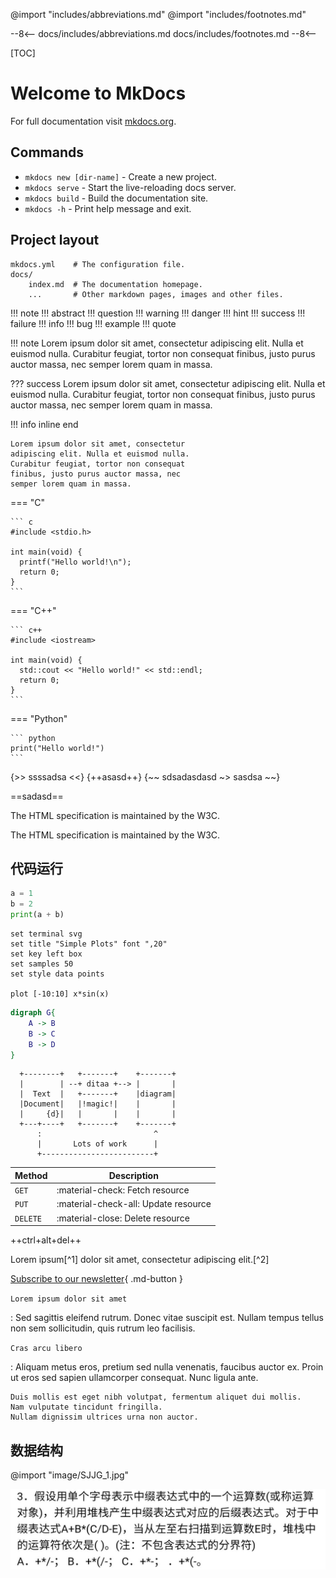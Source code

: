 @import "includes/abbreviations.md"
@import "includes/footnotes.md"

--8<--
docs/includes/abbreviations.md
docs/includes/footnotes.md
--8<--

[TOC]

# Welcome to MkDocs

For full documentation visit [mkdocs.org](https://www.mkdocs.org).

## Commands

* `mkdocs new [dir-name]` - Create a new project.
* `mkdocs serve` - Start the live-reloading docs server.
* `mkdocs build` - Build the documentation site.
* `mkdocs -h` - Print help message and exit.

## Project layout

    mkdocs.yml    # The configuration file.
    docs/
        index.md  # The documentation homepage.
        ...       # Other markdown pages, images and other files.

!!! note
!!! abstract
!!! question
!!! warning
!!! danger
!!! hint
!!! success
!!! failure
!!! info
!!! bug
!!! example
!!! quote

!!! note
    Lorem ipsum dolor sit amet, consectetur adipiscing elit. Nulla et euismod
    nulla. Curabitur feugiat, tortor non consequat finibus, justo purus auctor
    massa, nec semper lorem quam in massa.

??? success
    Lorem ipsum dolor sit amet, consectetur adipiscing elit. Nulla et euismod
    nulla. Curabitur feugiat, tortor non consequat finibus, justo purus auctor
    massa, nec semper lorem quam in massa.

!!! info inline end

    Lorem ipsum dolor sit amet, consectetur
    adipiscing elit. Nulla et euismod nulla.
    Curabitur feugiat, tortor non consequat
    finibus, justo purus auctor massa, nec
    semper lorem quam in massa.

=== "C"

    ``` c
    #include <stdio.h>

    int main(void) {
      printf("Hello world!\n");
      return 0;
    }
    ```

=== "C++"

    ``` c++
    #include <iostream>

    int main(void) {
      std::cout << "Hello world!" << std::endl;
      return 0;
    }
    ```

=== "Python"

    ``` python
    print("Hello world!")
    ```


{>> ssssadsa <<}
{++asasd++}
{~~ sdsadasdasd ~> sasdsa ~~}

==sadasd==

The HTML specification
is maintained by the W3C.

The HTML specification is maintained by the W3C.

## 代码运行
```python {cmd, hide}
a = 1
b = 2
print(a + b)
```

```gnuplot {cmd, output="html", hide=true}
set terminal svg
set title "Simple Plots" font ",20"
set key left box
set samples 50
set style data points

plot [-10:10] x*sin(x)
```


```dot
digraph G{
    A -> B
    B -> C
    B -> D
}
```

```ditaa {cmd=true args=["-E"]}
  +--------+   +-------+    +-------+
  |        | --+ ditaa +--> |       |
  |  Text  |   +-------+    |diagram|
  |Document|   |!magic!|    |       |
  |     {d}|   |       |    |       |
  +---+----+   +-------+    +-------+
      :                         ^
      |       Lots of work      |
      +-------------------------+
  ```


  | Method      | Description                          |
| ----------- | ------------------------------------ |
| `GET`       | :material-check:     Fetch resource  |
| `PUT`       | :material-check-all: Update resource |
| `DELETE`    | :material-close:     Delete resource |


++ctrl+alt+del++

Lorem ipsum[^1] dolor sit amet, consectetur adipiscing elit.[^2]

[Subscribe to our newsletter](#){ .md-button }


`Lorem ipsum dolor sit amet`

:   Sed sagittis eleifend rutrum. Donec vitae suscipit est. Nullam tempus
    tellus non sem sollicitudin, quis rutrum leo facilisis.

`Cras arcu libero`

:   Aliquam metus eros, pretium sed nulla venenatis, faucibus auctor ex. Proin
    ut eros sed sapien ullamcorper consequat. Nunc ligula ante.

    Duis mollis est eget nibh volutpat, fermentum aliquet dui mollis.
    Nam vulputate tincidunt fringilla.
    Nullam dignissim ultrices urna non auctor.


## 数据结构

@import "image/SJJG_1.jpg"
<!-- ![](image/SJJG_1.jpg){ align=left } -->
![](image/SJJG_1.jpg)